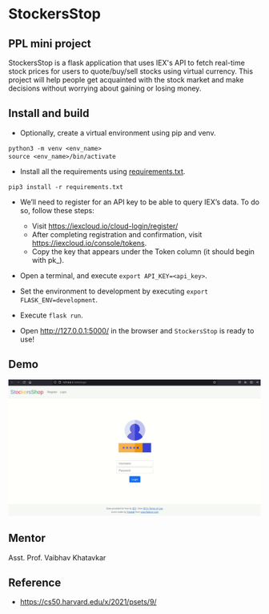 # StockersStop

## PPL mini project

StockersStop is a flask application that uses IEX's API to fetch real-time stock prices for users to quote/buy/sell stocks using virtual currency. This project will help people get acquainted with the stock market and make decisions without worrying about gaining or losing money.

## Install and build

- Optionally, create a virtual environment using pip and venv.

```
python3 -m venv <env_name>
source <env_name>/bin/activate
```

- Install all the requirements using [requirements.txt](requirements.txt).

```
pip3 install -r requirements.txt
```

- We’ll need to register for an API key to be able to query IEX’s data. To do so, follow these steps:

  - Visit https://iexcloud.io/cloud-login/register/
  - After completing registration and confirmation, visit https://iexcloud.io/console/tokens.
  - Copy the key that appears under the Token column (it should begin with pk\_).

- Open a terminal, and execute `export API_KEY=<api_key>`.
- Set the environment to development by executing `export FLASK_ENV=development`.
- Execute `flask run`.
- Open http://127.0.0.1:5000/ in the browser and `StockersStop` is ready to use!

## Demo

![demo](media/demo.gif)

## Mentor

Asst. Prof. Vaibhav Khatavkar

## Reference

- https://cs50.harvard.edu/x/2021/psets/9/
